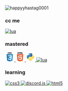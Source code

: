 

<h3 align="center"></h3>

<p align="left"> <img src="https://komarev.com/ghpvc/?username=happyyhastag0001&label=Profile%20views&color=0e75b6&style=flat" alt="happyyhastag0001" /> </p>

<h3 align="left">cc me</h3>
<p align="left">
</a> <a href="https://discord.com/users/506812369427759124" target="_blank" rel="noreferrer"> <img src="https://www.svgrepo.com/show/353655/discord-icon.svg" alt="lua" width="30" height="30"/> </a>  
</p>

<h3 align="left">mastered</h3>
<p align="left"> <a href="https://www.w3schools.com/css/" target="_blank" rel="noreferrer"> <img src="https://raw.githubusercontent.com/devicons/devicon/master/icons/css3/css3-original-wordmark.svg" alt="css3" width="30" height="30"/> </a> <a href="https://www.w3.org/html/" target="_blank" rel="noreferrer"> <img src="https://raw.githubusercontent.com/devicons/devicon/master/icons/html5/html5-original-wordmark.svg" alt="html5" width="30" height="30"/> </a> <a href="https://www.python.org" target="_blank" rel="noreferrer"> <img src="https://raw.githubusercontent.com/devicons/devicon/master/icons/python/python-original.svg" alt="python" width="30" height="30"/> </a> <a href="https://www.lua.org/" target="_blank" rel="noreferrer"> <img src="https://upload.wikimedia.org/wikipedia/commons/c/cf/Lua-Logo.svg" alt="lua" width="30" height="30"/> </a> </p>

<h3 align="left">learning</h3>
<p align="left"> <a href="https://www.javascript.com/" target="_blank" rel="noreferrer"> <img src="https://cdn-icons-png.flaticon.com/512/5968/5968292.png" alt="css3" width="30" height="30"/> </a> <a href="https://nodejs.org/en/" target="_blank" rel="noreferrer"> <img src="https://i.ibb.co/h8kmhnX/kisspng-node-js-javascript-web-application-express-js-comp-5ae0f84e5e7537-0464945815246930703869-rem.png" alt="discord.js" width="30" height="30"/> </a> <a href="https://discord.js.org/#/" target="_blank" rel="noreferrer"> <img src="https://i.ibb.co/zSb9t13/djs-logo.png" alt="html5" width="30" height="30"/>
 
